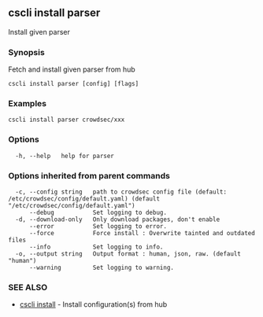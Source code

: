 ## cscli install parser

Install given parser

### Synopsis

Fetch and install given parser from hub

```
cscli install parser [config] [flags]
```

### Examples

```
cscli install parser crowdsec/xxx
```

### Options

```
  -h, --help   help for parser
```

### Options inherited from parent commands

```
  -c, --config string   path to crowdsec config file (default: /etc/crowdsec/config/default.yaml) (default "/etc/crowdsec/config/default.yaml")
      --debug           Set logging to debug.
  -d, --download-only   Only download packages, don't enable
      --error           Set logging to error.
      --force           Force install : Overwrite tainted and outdated files
      --info            Set logging to info.
  -o, --output string   Output format : human, json, raw. (default "human")
      --warning         Set logging to warning.
```

### SEE ALSO

* [cscli install](cscli_install.md)	 - Install configuration(s) from hub


